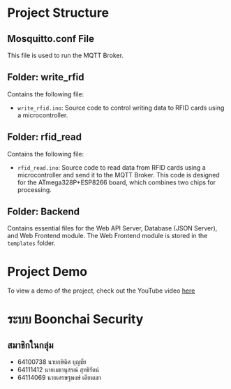 # Project Structure

## Mosquitto.conf File
This file is used to run the MQTT Broker.

## Folder: write_rfid
Contains the following file:
- `write_rfid.ino`: Source code to control writing data to RFID cards using a microcontroller.

## Folder: rfid_read
Contains the following file:
- `rfid_read.ino`: Source code to read data from RFID cards using a microcontroller and send it to the MQTT Broker. This code is designed for the ATmega328P+ESP8266 board, which combines two chips for processing.

## Folder: Backend
Contains essential files for the Web API Server, Database (JSON Server), and Web Frontend module. The Web Frontend module is stored in the `templates` folder.

# Project Demo
To view a demo of the project, check out the YouTube video [here](https://www.youtube.com/watch?v=YOUR_VIDEO_ID)





# ระบบ Boonchai Security
## สมาชิกในกลุ่ม
- 64100738 นายกษิดิศ บุญชัย
- 64111412 นายเมธานุสรณ์ สุทธิรัตน์
- 64114069 นายเศรษฐพงษ์ เคียนเขา

